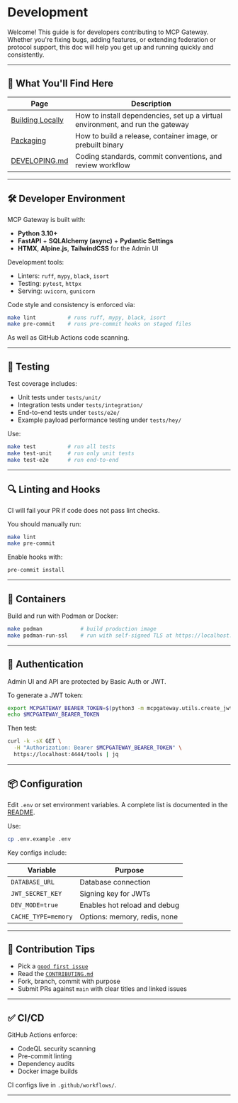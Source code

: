 # Development

Welcome! This guide is for developers contributing to MCP Gateway. Whether you're fixing bugs, adding features, or extending federation or protocol support, this doc will help you get up and running quickly and consistently.

---

## 🧰 What You'll Find Here

| Page                                                                              | Description                                                                    |
| --------------------------------------------------------------------------------- | ------------------------------------------------------------------------------ |
| [Building Locally](building.md)                                                   | How to install dependencies, set up a virtual environment, and run the gateway |
| [Packaging](packaging.md)                                                         | How to build a release, container image, or prebuilt binary                    |
| [DEVELOPING.md](https://github.com/IBM/mcp-context-forge/blob/main/DEVELOPING.md) | Coding standards, commit conventions, and review workflow                      |

---

## 🛠 Developer Environment

MCP Gateway is built with:

* **Python 3.10+**
* **FastAPI** + **SQLAlchemy (async)** + **Pydantic Settings**
* **HTMX**, **Alpine.js**, **TailwindCSS** for the Admin UI

Development tools:

* Linters: `ruff`, `mypy`, `black`, `isort`
* Testing: `pytest`, `httpx`
* Serving: `uvicorn`, `gunicorn`

Code style and consistency is enforced via:

```bash
make lint          # runs ruff, mypy, black, isort
make pre-commit    # runs pre-commit hooks on staged files
```

As well as GitHub Actions code scanning.

---

## 🧪 Testing

Test coverage includes:

* Unit tests under `tests/unit/`
* Integration tests under `tests/integration/`
* End-to-end tests under `tests/e2e/`
* Example payload performance testing under `tests/hey/`

Use:

```bash
make test          # run all tests
make test-unit     # run only unit tests
make test-e2e      # run end-to-end
```

---

## 🔍 Linting and Hooks

CI will fail your PR if code does not pass lint checks.

You should manually run:

```bash
make lint
make pre-commit
```

Enable hooks with:

```bash
pre-commit install
```

---

## 🐳 Containers

Build and run with Podman or Docker:

```bash
make podman            # build production image
make podman-run-ssl    # run with self-signed TLS at https://localhost:4444
```

---

## 🔐 Authentication

Admin UI and API are protected by Basic Auth or JWT.

To generate a JWT token:

```bash
export MCPGATEWAY_BEARER_TOKEN=$(python3 -m mcpgateway.utils.create_jwt_token --username admin --exp 0 --secret my-test-key)
echo $MCPGATEWAY_BEARER_TOKEN
```

Then test:

```bash
curl -k -sX GET \
  -H "Authorization: Bearer $MCPGATEWAY_BEARER_TOKEN" \
  https://localhost:4444/tools | jq
```

---

## 📦 Configuration

Edit `.env` or set environment variables. A complete list is documented in the [README](https://github.com/IBM/mcp-context-forge#configuration-env-or-env-vars).

Use:

```bash
cp .env.example .env
```

Key configs include:

| Variable            | Purpose                      |
| ------------------- | ---------------------------- |
| `DATABASE_URL`      | Database connection          |
| `JWT_SECRET_KEY`    | Signing key for JWTs         |
| `DEV_MODE=true`     | Enables hot reload and debug |
| `CACHE_TYPE=memory` | Options: memory, redis, none |

---

## 🚧 Contribution Tips

* Pick a [`good first issue`](https://github.com/IBM/mcp-context-forge/issues?q=is%3Aissue+label%3A%22good+first+issue%22+is%3Aopen)
* Read the [`CONTRIBUTING.md`](https://github.com/IBM/mcp-context-forge/blob/main/CONTRIBUTING.md)
* Fork, branch, commit with purpose
* Submit PRs against `main` with clear titles and linked issues

---

## ✅ CI/CD

GitHub Actions enforce:

* CodeQL security scanning
* Pre-commit linting
* Dependency audits
* Docker image builds

CI configs live in `.github/workflows/`.

---
